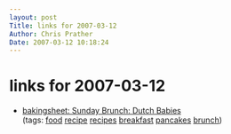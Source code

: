 ```yaml
---
layout: post
Title: links for 2007-03-12  
Author: Chris Prather
Date: 2007-03-12 10:18:24
---
```


# links for 2007-03-12
<ul class="delicious">
	<li>
		<div class="delicious-link"><a href="http://bakingsheet.blogspot.com/2006/07/sunday-brunch-dutch-babies.html">bakingsheet: Sunday Brunch: Dutch Babies</a></div>
		<div class="delicious-tags">(tags: <a href="http://del.icio.us/perigrin/food">food</a> <a href="http://del.icio.us/perigrin/recipe">recipe</a> <a href="http://del.icio.us/perigrin/recipes">recipes</a> <a href="http://del.icio.us/perigrin/breakfast">breakfast</a> <a href="http://del.icio.us/perigrin/pancakes">pancakes</a> <a href="http://del.icio.us/perigrin/brunch">brunch</a>)</div>
	</li>
</ul>

